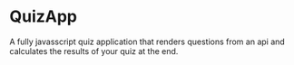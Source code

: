 # QuizApp
A fully javasscript quiz application that renders questions from an api and calculates the results of your quiz at the end.
